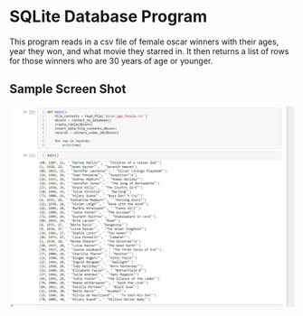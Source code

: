 # SQLite Database Program
This program reads in a csv file of female oscar winners with their ages, year they won, and what movie they starred in.
It then returns a list of rows for those winners who are 30 years of age or younger.

## Sample Screen Shot
![Insert Image](SampleOutput.PNG)
